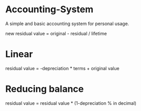 # Accounting-System
A simple and basic accounting system for personal usage.



new residual value = original - residual / lifetime

# Linear
residual value = -depreciation * terms + original value

# Reducing balance
residual value = residual value * (1-depreciation % in decimal)

